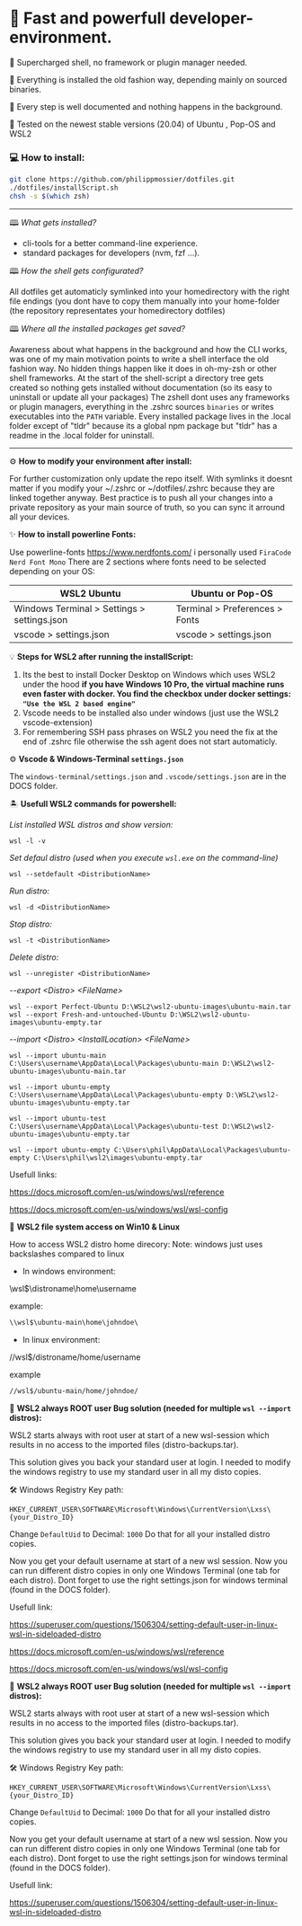 # 🚀 Fast and powerfull developer-environment.

💎 Supercharged shell, no framework or plugin manager needed.

💾 Everything is installed the old fashion way, depending mainly on sourced binaries. 

📜 Every step is well documented and nothing happens in the background.

🧪 Tested on the newest stable versions (20.04) of Ubuntu , Pop-OS and WSL2

### 💻 How to install:

```bash
git clone https://github.com/philippmossier/dotfiles.git
./dotfiles/installScript.sh
chsh -s $(which zsh)
```

*******************************************************************************

🕮 *What gets installed?*
- cli-tools for a better command-line experience.
- standard packages for developers (nvm, fzf ...).


🕮 *How the shell gets configurated?*

All dotfiles get automaticly symlinked into your homedirectory with the right file endings (you dont have to copy them manually into your home-folder (the repository representates your homedirectory dotfiles)

🕮 *Where all the installed packages get saved?*

Awareness about what happens in the background and how the CLI works, was one of my main motivation points to write a shell interface the old fashion way. No hidden things happen like it does in oh-my-zsh or other shell frameworks.
At the start of the shell-script a directory tree gets created so nothing gets installed without documentation (so its easy to uninstall or update all your packages)
The zshell dont uses any frameworks or plugin managers, everything in the .zshrc sources `binaries` or writes executables into the `PATH` variable.
Every installed package lives in the .local folder except of "tldr" because its a global npm package but "tldr" has a readme in the .local folder for uninstall.

*******************************************************************************

⚙️ **How to modify your environment after install:**

For further customization only update the repo itself. With symlinks it doesnt matter if you modify your ~/.zshrc or ~/dotfiles/.zshrc because they are linked together anyway.
Best practice is to push all your changes into a private repository as your main source of truth, so you can sync it arround all your devices.


✨ **How to install powerline Fonts:**

Use powerline-fonts https://www.nerdfonts.com/ i personally used `FiraCode Nerd Font Mono`
There are 2 sections where fonts need to be selected depending on your OS:

| WSL2 Ubuntu | Ubuntu or Pop-OS |
| ----------- | ----------- |
| Windows Terminal > Settings > settings.json | Terminal > Preferences > Fonts |
| vscode > settings.json | vscode > settings.json |


💡 **Steps for WSL2 after running the installScript:**

1. Its the best to install Docker Desktop on Windows which uses WSL2 under the hood 
  **if you have Windows 10 Pro, the virtual machine runs even faster with docker.
  You find the checkbox under docker settings: `"Use the WSL 2 based engine"`**
2. Vscode needs to be installed also under windows (just use the WSL2 vscode-extension)
3. For remembering SSH pass phrases on WSL2 you need the fix at the end of .zshrc file otherwise the ssh agent does not start automaticly.

⚙️ **Vscode & Windows-Terminal `settings.json`**

The `windows-terminal/settings.json` and `.vscode/settings.json` are in the DOCS folder.

🏝️ **Usefull WSL2 commands for powershell:**

*List installed WSL distros and show version:*
```
wsl -l -v
```

*Set defaul distro (used when you execute `wsl.exe` on the command-line)*
```
wsl --setdefault <DistributionName>
```

*Run distro:*
```
wsl -d <DistributionName>
```

*Stop distro:*
```
wsl -t <DistributionName>
```

*Delete distro:*
```
wsl --unregister <DistributionName>
```

*--export \<Distro> \<FileName>*
```
wsl --export Perfect-Ubuntu D:\WSL2\wsl2-ubuntu-images\ubuntu-main.tar
wsl --export Fresh-and-untouched-Ubuntu D:\WSL2\wsl2-ubuntu-images\ubuntu-empty.tar
```

*--import \<Distro> \<InstallLocation> \<FileName>*
```
wsl --import ubuntu-main C:\Users\username\AppData\Local\Packages\ubuntu-main D:\WSL2\wsl2-ubuntu-images\ubuntu-main.tar
```

```
wsl --import ubuntu-empty C:\Users\username\AppData\Local\Packages\ubuntu-empty D:\WSL2\wsl2-ubuntu-images\ubuntu-empty.tar
```

```
wsl --import ubuntu-test C:\Users\username\AppData\Local\Packages\ubuntu-test D:\WSL2\wsl2-ubuntu-images\ubuntu-empty.tar
```

```
wsl --import ubuntu-empty C:\Users\phil\AppData\Local\Packages\ubuntu-empty C:\Users\phil\wsl2\images\ubuntu-empty.tar
```

Usefull links:

https://docs.microsoft.com/en-us/windows/wsl/reference

https://docs.microsoft.com/en-us/windows/wsl/wsl-config


📁 **WSL2 file system access on Win10 & Linux**

How to access WSL2 distro home direcory:
Note: windows just uses backslashes compared to linux

- In windows environment:

\\wsl$\distroname\home\username

example:
``` powershell
\\wsl$\ubuntu-main\home\johndoe\
```

- In linux environment:

//wsl$/distroname/home/username

example
``` bash
//wsl$/ubuntu-main/home/johndoe/
```

🐞 **WSL2 always ROOT user Bug solution (needed for multiple `wsl --import` distros):**

WSL2 starts always with root user at start of a new wsl-session which results in no access to the imported files (distro-backups.tar).

This solution gives you back your standard user at login.
I needed to modify the windows registry to use my standard user in all my disto copies.

🛠️ Windows Registry Key path:

`HKEY_CURRENT_USER\SOFTWARE\Microsoft\Windows\CurrentVersion\Lxss\{your_Distro_ID}`

Change `DefaultUid` to Decimal: `1000`
Do that for all your installed distro copies.

Now you get your default username at start of a new wsl session.
Now you can run different distro copies in only one Windows Terminal (one tab for each distro). 
Dont forget to use the right settings.json for windows terminal (found in the DOCS folder).

Usefull link:

https://superuser.com/questions/1506304/setting-default-user-in-linux-wsl-in-sideloaded-distro

https://docs.microsoft.com/en-us/windows/wsl/reference

https://docs.microsoft.com/en-us/windows/wsl/wsl-config


🐞 **WSL2 always ROOT user Bug solution (needed for multiple `wsl --import` distros):**

WSL2 starts always with root user at start of a new wsl-session which results in no access to the imported files (distro-backups.tar).

This solution gives you back your standard user at login.
I needed to modify the windows registry to use my standard user in all my disto copies.

🛠️ Windows Registry Key path:

`HKEY_CURRENT_USER\SOFTWARE\Microsoft\Windows\CurrentVersion\Lxss\{your_Distro_ID}`

Change `DefaultUid` to Decimal: `1000`
Do that for all your installed distro copies.

Now you get your default username at start of a new wsl session.
Now you can run different distro copies in only one Windows Terminal (one tab for each distro). 
Dont forget to use the right settings.json for windows terminal (found in the DOCS folder).

Usefull link:

https://superuser.com/questions/1506304/setting-default-user-in-linux-wsl-in-sideloaded-distro

